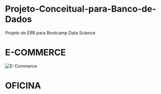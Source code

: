 # Projeto-Conceitual-para-Banco-de-Dados
Projeto de ERR para Bootcamp Data Science

# E-COMMERCE
![E-Commerce](https://user-images.githubusercontent.com/63620777/199478792-a6226f4f-c288-420f-8c65-a3f585acf91d.png)

# OFICINA

